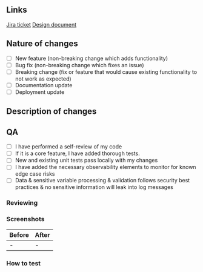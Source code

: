 ## Links

[Jira ticket](url)
[Design document](url)

## Nature of changes

- [ ] New feature (non-breaking change which adds functionality)
- [ ] Bug fix (non-breaking change which fixes an issue)
- [ ] Breaking change (fix or feature that would cause existing functionality to not work as expected)
- [ ] Documentation update
- [ ] Deployment update

## Description of changes

<!-- Summarize the changes you've made in this PR. -->

## QA
- [ ] I have performed a self-review of my code
- [ ] If it is a core feature, I have added thorough tests.
- [ ] New and existing unit tests pass locally with my changes
- [ ] I have added the necessary observability elements to monitor for known edge case risks
- [ ] Data & sensitive variable processing & validation follows security best practices & no sensitive information will leak into log messages

### Reviewing

<!-- What do you want the reviewer to look out for or pay special scrutiny to? -->

### Screenshots

<!-- Add screenshots to show the changes, if applicable. -->

| Before | After |
|--------|-------|
| -      | -     |

### How to test

<!-- What steps should the reviewer take to test this PR? -->
